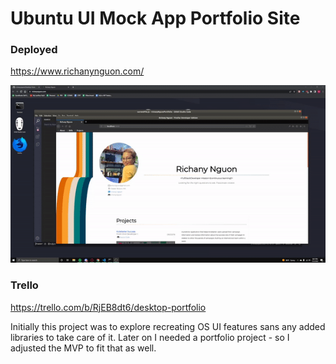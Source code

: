 # Ubuntu UI Mock App Portfolio Site  

### Deployed  
https://www.richanynguon.com/   

![Screenshot of portfolio](./portfolio.gif)

### Trello  
https://trello.com/b/RjEB8dt6/desktop-portfolio  

Initially this project was to explore recreating OS UI features sans any added libraries to take care of it. Later on I needed a portfolio project - so I adjusted the MVP to fit that as well.
